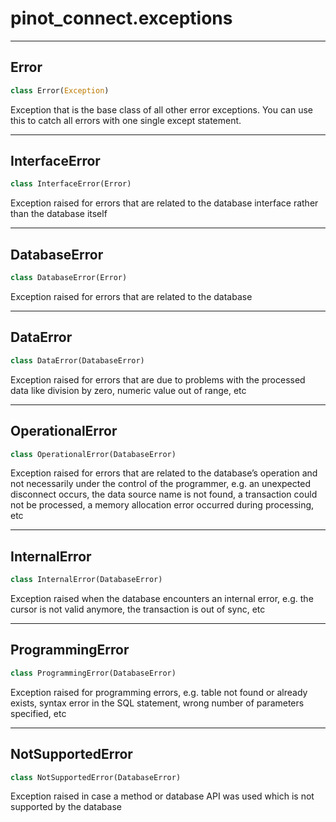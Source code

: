 <a id="pinot_connect.exceptions"></a>

# pinot\_connect.exceptions

<a id="pinot_connect.exceptions.Error"></a>

---
## Error

```python
class Error(Exception)
```

Exception that is the base class of all other error exceptions.
You can use this to catch all errors with one single except statement.

<a id="pinot_connect.exceptions.InterfaceError"></a>

---
## InterfaceError

```python
class InterfaceError(Error)
```

Exception raised for errors that are related to the database interface rather than the database itself

<a id="pinot_connect.exceptions.DatabaseError"></a>

---
## DatabaseError

```python
class DatabaseError(Error)
```

Exception raised for errors that are related to the database

<a id="pinot_connect.exceptions.DataError"></a>

---
## DataError

```python
class DataError(DatabaseError)
```

Exception raised for errors that are due to problems with the processed data like division by zero,
numeric value out of range, etc

<a id="pinot_connect.exceptions.OperationalError"></a>

---
## OperationalError

```python
class OperationalError(DatabaseError)
```

Exception raised for errors that are related to the database’s operation and not necessarily under the control
of the programmer, e.g. an unexpected disconnect occurs, the data source name is not found, a transaction could not
be processed, a memory allocation error occurred during processing, etc

<a id="pinot_connect.exceptions.InternalError"></a>

---
## InternalError

```python
class InternalError(DatabaseError)
```

Exception raised when the database encounters an internal error, e.g. the cursor is not valid anymore, the
transaction is out of sync, etc

<a id="pinot_connect.exceptions.ProgrammingError"></a>

---
## ProgrammingError

```python
class ProgrammingError(DatabaseError)
```

Exception raised for programming errors, e.g. table not found or already exists, syntax error in the SQL
statement, wrong number of parameters specified, etc

<a id="pinot_connect.exceptions.NotSupportedError"></a>

---
## NotSupportedError

```python
class NotSupportedError(DatabaseError)
```

Exception raised in case a method or database API was used which is not supported by the database

